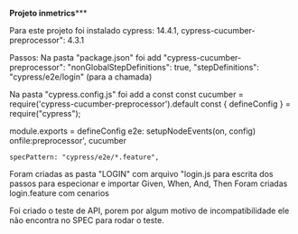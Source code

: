 ************************Projeto inmetrics***************************

Para este projeto foi instalado   cypress: 14.4.1, cypress-cucumber-preprocessor": 4.3.1

Passos: Na pasta "package.json" foi add   "cypress-cucumber-preprocessor":
"nonGlobalStepDefinitions": true, "stepDefinitions": "cypress/e2e/login" (para a chamada)

 Na pasta "cypress.config.js" foi add a const
  const cucumber = require('cypress-cucumber-preprocessor').default
  const { defineConfig } = require("cypress");

module.exports = defineConfig
  e2e: 
    setupNodeEvents(on, config)
      onfile:preprocessor', cucumber
    
    specPattern: "cypress/e2e/*.feature",
  
  Foram criadas as pasta "LOGIN" com arquivo "login.js para escrita dos passos para especionar e importar Given, When, And, Then
  Foram criadas login.feature com cenarios 


Foi criado o teste de API, porem por algum motivo de incompatibilidade ele não encontra no SPEC para rodar o teste.